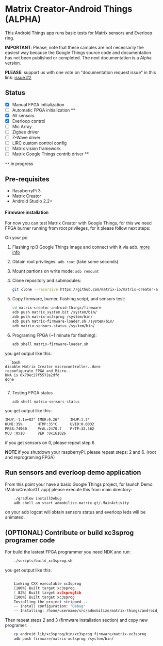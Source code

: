 Matrix Creator-Android Things (ALPHA)
=====================================

This Android Things app runs basic tests for Matrix sensors and Everloop ring. 

**IMPORTANT**: Please, note that these samples are not necessarily the easiest way because
the Google Things source code and documentation has not been published or completed. The next documentation is a Alpha version.

**PLEASE**: support us with one vote on "documentation request issue" in this link: [issue #2](https://github.com/androidthings/sample-simplepio/issues/2)

Status
------

- [X] Manual FPGA initialization
- [ ] Automatic FPGA initialization **
- [X] All sensors
- [X] Everloop control
- [ ] Mic Array 
- [ ] Zigbee driver
- [ ] Z-Wave driver
- [ ] LIRC custom control config
- [ ] Matrix vision framework
- [ ] Matrix Google Things contrib driver **

`**` in progress

Pre-requisites
--------------

- RaspberryPi 3
- Matrix Creator
- Android Studio 2.2+

#### Firmware installation

For now you can test Matrix Creator with Google Things, for this we need FPGA burner running from root privileges, for it please follow next steps:

On your pc:

1. Flashing rpi3 Google Things image and connect with it via adb. [more info](https://developer.android.com/things/hardware/raspberrypi.html#flashing_the_image)
2. Obtain root privileges:        `adb root`    (take some seconds)
3. Mount partions on write mode:  `adb remount`
4. Clone repository and submodules: 

    ```bash
    git clone --recursive https://github.com/matrix-io/matrix-creator-android-things.git`
    ```
5. Copy firmware, burner, flashing script, and sensors test:

    ```bash
    cd matrix-creator-android-things/firmware
    adb push matrix_system.bit /system/bin/
    adb push matrix-xc3sprog /system/bin/
    adb push matrix-firmware-loader.sh /system/bin/
    adb matrix-sensors-status /system/bin/
   ```
6. Programing FPGA (~1 minute for flashing):

    ```bash
    adb shell matrix-firmware-loader.sh
    ```
you get output like this:

    ```bash
    disable Matrix Creator microcontroller..done
    reconfigurate FPGA and Micro..
    DNA is 0x79ec27f5572e2dfd
    done
    ```
7. Testing FPGA status

   ```bash
   adb shell matrix-sensors-status
   ```
you get output like this:

   ```bash
   IMUY:-1.1e+02° IMUR:0.26°     IMUP:1.2°
   HUMI:35%       HTMP:35°C      UVID:0.0032
   PRSS:74960     PrAL:2470.7    PrTP:32.562
   MCU :0x10      VER :0x161026
   ```
if you get sensors on 0, please repeat step 6.


**NOTE** if you shutdown your raspberryPi, please repeat steps: 2 and 6. (root and reprograming FPGA)

Run sensors and everloop demo application
-----------------------------------------

From this point your have a basic Google Things project, for launch Demo (MatrixCreatorGT app) please execute this from main directory:

```bash
    ./gradlew installDebug
    adb shell am start admobilize.matrix.gt/.MainActivity
```
on your adb logcat will obtain sensors status and everloop leds will be animated.

(OPTIONAL) Contribute or build xc3sprog programer code
------------------------------------------------------

For build the lastest FPGA programmer you need NDK and run:

```bash
    ./scripts/build_xc3sprog.sh
```
you get output like this:

```bash
    ...
    Linking CXX executable xc3sprog
    [100%] Built target xc3sprog
    [ 82%] Built target xc3sproglib
    [100%] Built target xc3sprog
    Installing the project stripped...
    -- Install configuration: "Debug"
    -- Installing: /home/username/src/admobilize/matrix-things/android_lib/xc3sprog/bin/xc3sprog
```
Then repeat steps 2 and 3 (firmware installation section) and copy new programer:

```bash
    cp android_lib/xc3sprog/bin/xc3sprog firmware/matrix-xc3sprog
    adb push firmware/matrix-xc3sprog /system/bin/
```

